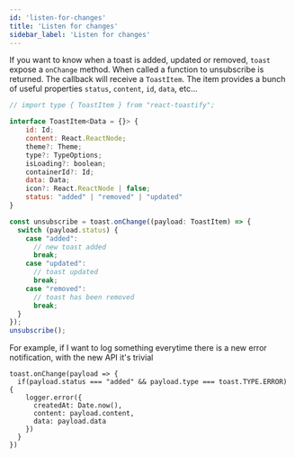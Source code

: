 ```yaml
---
id: 'listen-for-changes'
title: 'Listen for changes'
sidebar_label: 'Listen for changes'
---
```


If you want to know when a toast is added, updated or removed, `toast` expose a `onChange` method. When called a function to unsubscribe is returned. The callback will receive a `ToastItem`. The item provides a bunch of useful properties `status`, `content`, `id`, `data`, etc...

```jsx
// import type { ToastItem } from "react-toastify";

interface ToastItem<Data = {}> {
    id: Id;
    content: React.ReactNode;
    theme?: Theme;
    type?: TypeOptions;
    isLoading?: boolean;
    containerId?: Id;
    data: Data;
    icon?: React.ReactNode | false;
    status: "added" | "removed" | "updated" 
}

const unsubscribe = toast.onChange((payload: ToastItem) => {
  switch (payload.status) {
    case "added":
      // new toast added
      break;
    case "updated":
      // toast updated
      break;
    case "removed":
      // toast has been removed
      break;
  }
});
unsubscribe();
```

For example, if I want to log something everytime there is a new error notification, with the new API it's trivial

```tsx
toast.onChange(payload => {
  if(payload.status === "added" && payload.type === toast.TYPE.ERROR) {
    logger.error({
      createdAt: Date.now(),
      content: payload.content,
      data: payload.data
    })
  }
})
```
